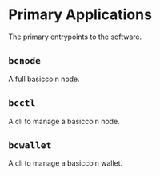 # Primary Applications

The primary entrypoints to the software.

## `bcnode`
A full basiccoin node.

## `bcctl`
A cli to manage a basiccoin node.

## `bcwallet`
A cli to manage a basiccoin wallet.
